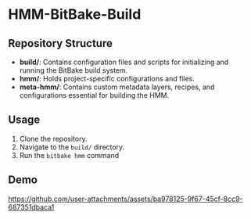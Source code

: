 # HMM-BitBake-Build

## Repository Structure

- **build/**: Contains configuration files and scripts for initializing and running the BitBake build system.
- **hmm/**: Holds project-specific configurations and files.
- **meta-hmm/**: Contains custom metadata layers, recipes, and configurations essential for building the HMM.

## Usage

1. Clone the repository.
2. Navigate to the `build/` directory.
3. Run the `bitbake hmm` command

## Demo

https://github.com/user-attachments/assets/ba978125-9f67-45cf-8cc9-687351dbaca1

